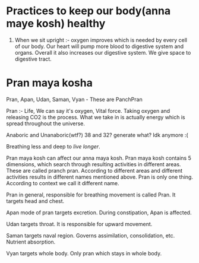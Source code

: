 # Practices to keep our body(anna maye kosh) healthy

1. When we sit upright :- oxygen improves which is needed by every cell of our body. Our heart will pump more blood to digestive system and organs. Overall it also increases our digestive system. We give space to digestive tract.

# Pran maya kosha

Pran, Apan, Udan, Saman, Vyan - These are PanchPran

Pran :- Life, We can say it's oxygen, Vital force. Taking oxygen and releasing CO2 is the process. What we take in is actually energy which is spread throughout the universe.

Anaboric and Unanaboric(wtf?) 38 and 32? generate what? Idk anymore :(

Breathing less and deep to *live longer*.

Pran maya kosh can affect our anna maya kosh.
Pran maya kosh contains 5 dimensions, which search through resulting activities in different areas. These are called pranch pran.
According to different areas and different activities results in different names mentioned above. Pran is only one thing. According to context we call it different name.

Pran in general, responsible for breathing movement is called Pran. It targets head and chest.

Apan mode of pran targets excretion. During constipation, Apan is affected.

Udan targets throat. It is responsible for upward movement.

Saman targets naval region. Governs assimilation, consolidation, etc. Nutrient absorption.

Vyan targets whole body. Only pran which stays in whole body.
